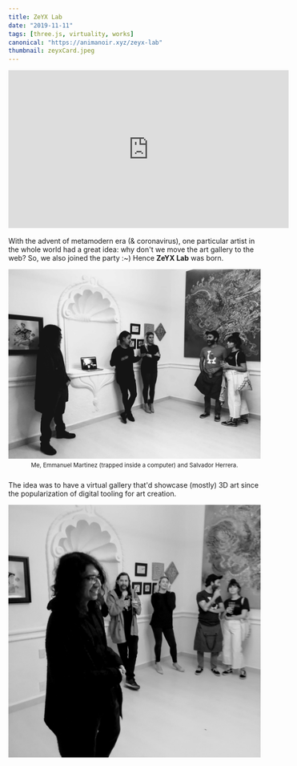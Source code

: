 ```yaml
---
title: ZeYX Lab
date: "2019-11-11"
tags: [three.js, virtuality, works]
canonical: "https://animanoir.xyz/zeyx-lab"
thumbnail: zeyxCard.jpeg
---
```


<iframe width="560" height="315" src="https://www.youtube-nocookie.com/embed/zP5tRs6Ewn0" frameborder="0" allow="accelerometer; autoplay; clipboard-write; encrypted-media; gyroscope; picture-in-picture" allowfullscreen></iframe>

With the advent of metamodern era (& coronavirus), one particular artist in the whole world had a great idea: why don't we move the art gallery to the web? So, we also joined the party :~)
Hence **ZeYX Lab** was born.

<div style="margin-bottom: 1.5rem;">
  <a href="https://animanoir.com">
  <img class="post__img" src="./og3.jpg" alt="Animanoir Óscar A. Montiel" />
  </a>
  <center><small>Me, Emmanuel Martinez (trapped inside a computer) and Salvador Herrera.</small></center>
</div>

The idea was to have a virtual gallery that'd showcase (mostly) 3D art since the popularization of digital tooling for art creation.

<div style="margin-bottom: 1.5rem;">
  <a href="https://animanoir.com">
  <img class="post__img" src="./zeyx10.jpg" alt="Animanoir Óscar A. Montiel" />
  </a>
</div>
